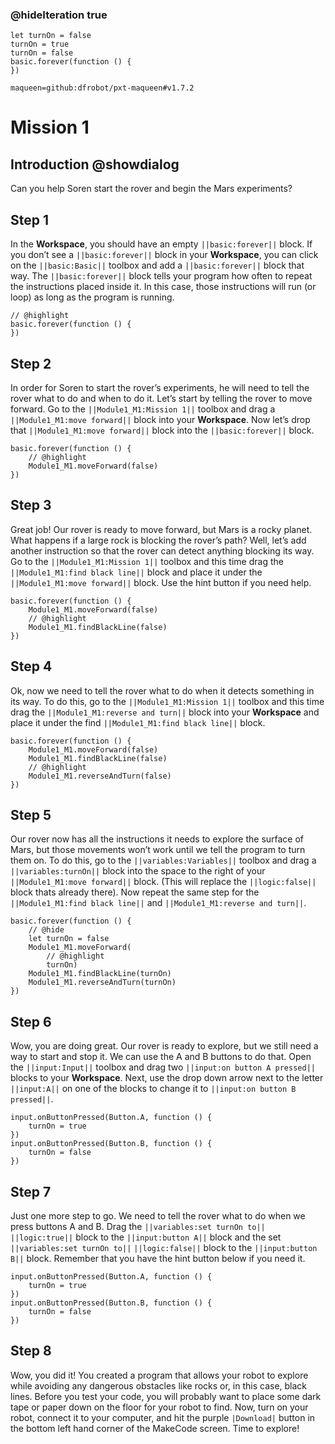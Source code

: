 ### @hideIteration true

```template
let turnOn = false
turnOn = true
turnOn = false
basic.forever(function () {
})
```

```package
maqueen=github:dfrobot/pxt-maqueen#v1.7.2
```

# Mission 1

## Introduction @showdialog

Can you help Soren start the rover and begin the Mars experiments?

## Step 1

In the **Workspace**, you should have an empty ``||basic:forever||`` block. If you don’t see a ``||basic:forever||`` block in your **Workspace**, you can click on the ``||basic:Basic||`` toolbox and add a ``||basic:forever||`` block that way. The ``||basic:forever||`` block tells your program how often to repeat the instructions placed inside it. In this case, those instructions will run (or loop) as long as the program is running.

```blocks
// @highlight
basic.forever(function () {
})
```

## Step 2

In order for Soren to start the rover’s experiments, he will need to tell the rover what to do and when to do it. Let’s start by telling the rover to move forward. Go to the ``||Module1_M1:Mission 1||`` toolbox and drag a ``||Module1_M1:move forward||`` block into your **Workspace**. Now let’s drop that ``||Module1_M1:move forward||`` block into the ``||basic:forever||`` block. 

```blocks
basic.forever(function () {
    // @highlight
    Module1_M1.moveForward(false)
})
```

## Step 3

Great job! Our rover is ready to move forward, but Mars is a rocky planet. What happens if a large rock is blocking the rover’s path? Well, let’s add another instruction so that the rover can detect anything blocking its way. Go to the ``||Module1_M1:Mission 1||`` toolbox and this time drag the ``||Module1_M1:find black line||`` block and place it under the ``||Module1_M1:move forward||`` block. Use the hint button if you need help.

```blocks
basic.forever(function () {
    Module1_M1.moveForward(false)
    // @highlight
    Module1_M1.findBlackLine(false)
})
```

## Step 4

Ok, now we need to tell the rover what to do when it detects something in its way. To do this, go to the ``||Module1_M1:Mission 1||`` toolbox and this time drag the ``||Module1_M1:reverse and turn||`` block into your **Workspace** and place it under the find ``||Module1_M1:find black line||`` block. 

```blocks
basic.forever(function () {
    Module1_M1.moveForward(false)
    Module1_M1.findBlackLine(false)
    // @highlight
    Module1_M1.reverseAndTurn(false)
})
```

## Step 5

Our rover now has all the instructions it needs to explore the surface of Mars, but those movements won’t work until we tell the program to turn them on. To do this, go to the ``||variables:Variables||`` toolbox and drag a ``||variables:turnOn||`` block into the space to the right of your ``||Module1_M1:move forward||`` block. (This will replace the ``||logic:false||`` block thats already there). Now repeat the same step for the ``||Module1_M1:find black line||`` and ``||Module1_M1:reverse and turn||``. 

```blocks
basic.forever(function () {
    // @hide
    let turnOn = false
    Module1_M1.moveForward(
        // @highlight
        turnOn)
    Module1_M1.findBlackLine(turnOn)
    Module1_M1.reverseAndTurn(turnOn)
})
```

## Step 6

Wow, you are doing great. Our rover is ready to explore, but we still need a way to start and stop it. We can use the A and B buttons to do that. Open the ``||input:Input||`` toolbox and drag two ``||input:on button A pressed||`` blocks to your **Workspace**. Next, use the drop down arrow next to the letter ``||input:A||`` on one of the blocks to change it to ``||input:on button B pressed||``.

```blocks
input.onButtonPressed(Button.A, function () {
    turnOn = true
})
input.onButtonPressed(Button.B, function () {
    turnOn = false
})
```

## Step 7

Just one more step to go. We need to tell the rover what to do when we press buttons A and B. Drag the ``||variables:set turnOn to||`` ``||logic:true||`` block to the ``||input:button A||`` block and the set ``||variables:set turnOn to||`` ``||logic:false||`` block to the ``||input:button B||`` block. Remember that you have the hint button below if you need it. 

```blocks
input.onButtonPressed(Button.A, function () {
    turnOn = true
})
input.onButtonPressed(Button.B, function () {
    turnOn = false
})
```


## Step 8

Wow, you did it! You created a program that allows your robot to explore while avoiding any dangerous obstacles like rocks or, in this case, black lines. Before you test your code, you will probably want to place some dark tape or paper down on the floor for your robot to find. Now, turn on your robot, connect it to your computer, and hit the purple ``|Download|`` button in the bottom left hand corner of the MakeCode screen. Time to explore!